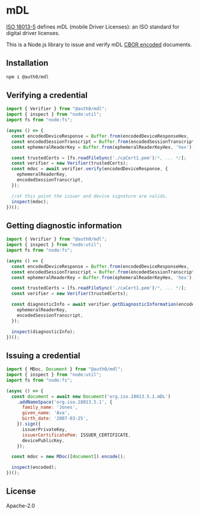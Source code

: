 # mDL

[ISO 18013-5](https://www.iso.org/standard/69084.html) defines mDL (mobile Driver Licenses): an ISO standard for digital driver licenses.

This is a Node.js library to issue and verify mDL [CBOR encoded](https://cbor.io/) documents.

## Installation

```bash
npm i @auth0/mdl
```

## Verifying a credential

```javascript
import { Verifier } from "@auth0/mdl";
import { inspect } from "node:util";
import fs from "node:fs";

(async () => {
  const encodedDeviceResponse = Buffer.from(encodedDeviceResponseHex, 'hex');
  const encodedSessionTranscript = Buffer.from(encodedSessionTranscriptHex, 'hex');
  const ephemeralReaderKey = Buffer.from(ephemeralReaderKeyHex, 'hex');

  const trustedCerts = [fs.readFileSync('./caCert1.pem')/*, ... */];
  const verifier = new Verifier(trustedCerts);
  const mdoc = await verifier.verify(encodedDeviceResponse, {
    ephemeralReaderKey,
    encodedSessionTranscript,
  });

  //at this point the issuer and device signature are valids.
  inspect(mdoc);
})();
```

## Getting diagnostic information



```javascript
import { Verifier } from "@auth0/mdl";
import { inspect } from "node:util";
import fs from "node:fs";

(async () => {
  const encodedDeviceResponse = Buffer.from(encodedDeviceResponseHex, 'hex');
  const encodedSessionTranscript = Buffer.from(encodedSessionTranscriptHex, 'hex');
  const ephemeralReaderKey = Buffer.from(ephemeralReaderKeyHex, 'hex');

  const trustedCerts = [fs.readFileSync('./caCert1.pem')/*, ... */];
  const verifier = new Verifier(trustedCerts);

  const diagnosticInfo = await verifier.getDiagnosticInformation(encodedDeviceResponse, {
    ephemeralReaderKey,
    encodedSessionTranscript,
  });

  inspect(diagnosticInfo);
})();
```

## Issuing a credential

```js
import { MDoc, Document } from "@auth0/mdl";
import { inspect } from "node:util";
import fs from "node:fs";

(async () => {
  const document = await new Document('org.iso.18013.5.1.mDL')
    .addNameSpace('org.iso.18013.5.1', {
      family_name: 'Jones',
      given_name: 'Ava',
      birth_date: '2007-03-25',
    }).sign({
      issuerPrivateKey,
      issuerCertificatePem: ISSUER_CERTIFICATE,
      devicePublicKey,
    });

  const mdoc = new MDoc([document]).encode();

  inspect(encoded);
})();
```


## License

Apache-2.0
